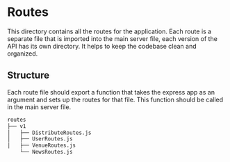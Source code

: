 # Routes
This directory contains all the routes for the application. Each route is a separate file that is imported into the main server file, each version of the API has its own directory. It helps to keep the codebase clean and organized.

## Structure
Each route file should export a function that takes the express app as an argument and sets up the routes for that file. This function should be called in the main server file.

```bash
routes
├── v1
│   ├── DistributeRoutes.js
│   ├── UserRoutes.js
│   ├── VenueRoutes.js
    └── NewsRoutes.js
```





